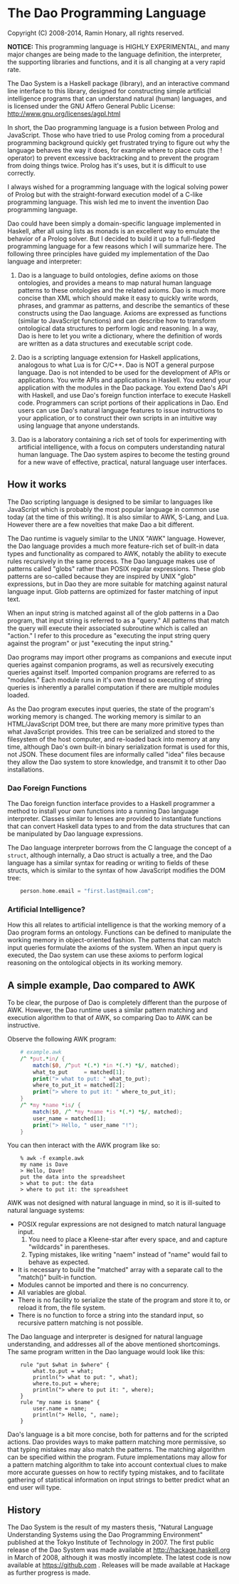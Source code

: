 # The Dao Programming Language
Copyright (C) 2008-2014, Ramin Honary, all rights reserved.

**NOTICE:** This programming language is HIGHLY EXPERIMENTAL, and many major
changes are being made to the language definition, the interpreter, the
supporting libraries and functions, and it is all changing at a very rapid
rate.

The Dao System is a Haskell package (library), and an interactive
command line interface to this library, designed for constructing simple
artificial intelligence programs that can understand natural (human)
languages, and is licensed under the GNU Affero General Public License:
	http://www.gnu.org/licenses/agpl.html

In short, the Dao programming language is a fusion between Prolog and
JavaScript. Those who have tried to use Prolog coming from a procedural
programming background quickly get frustrated trying to figure out why
the language behaves the way it does, for example where to place cuts
(the ! operator) to prevent excessive backtracking and to prevent the
program from doing things twice. Prolog has it's uses, but it is
difficult to use correctly.

I always wished for a programming language with the logical solving
power of Prolog but with the straight-forward execution model of a
C-like programming language. This wish led me to invent the invention
Dao programming language.

Dao could have been simply a domain-specific language implemented in
Haskell, after all using lists as monads is an excellent way to emulate
the behavior of a Prolog solver. But I decided to build it up to a
full-fledged programming language for a few reasons which I will
summarize here. The following three principles have guided my
implementation of the Dao language and interpreter:

1.	Dao is a language to build ontologies, define axioms on those
ontologies, and provides a means to map natural human language patterns
to these ontologies and the related axioms. Dao is much more concise
than XML which should make it easy to quickly write words, phrases, and
grammar as patterns, and describe the semantics of these constructs
using the Dao language. Axioms are expressed as functions (similar to
JavaScript functions) and can describe how to transform ontological data
structures to perform logic and reasoning. In a way, Dao is here to let
you write a dictionary, where the definition of words are written as a
data structures and executable script code.

2.	Dao is a scripting language extension for Haskell applications,
analogous to what Lua is for C/C++. Dao is NOT a general purpose
language. Dao is not intended to be used for the development of APIs or
applications. You write APIs and applications in Haskell. You extend
your application with the modules in the Dao package. You extend Dao's
API with Haskell, and use Dao's foreign function interface to execute
Haskell code. Programmers can script portions of their applications in
Dao. End users can use Dao's natural language features to issue
instructions to your application, or to construct their own scripts in
an intuitive way using language that anyone understands.

3.	Dao is a laboratory containing a rich set of tools for experimenting
with artificial intelligence, with a focus on computers understanding
natural human language. The Dao system aspires to become the testing
ground for a new wave of effective, practical, natural language user
interfaces.

## How it works
The Dao scripting language is designed to be similar to languages like
JavaScript which is probably the most popular language in common use
today (at the time of this writing). It is also similar to AWK, S-Lang,
and Lua. However there are a few novelties that make Dao a bit
different.

The Dao runtime is vaguely similar to the UNIX "AWK" language. However,
the Dao language provides a much more feature-rich set of built-in data
types and functionality as compared to AWK, notably the ability to
execute rules recursively in the same process. The Dao language makes
use of patterns called "globs" rather than POSIX regular expressions.
These glob patterns are so-called because they are inspired by UNIX
"glob" expressions, but in Dao they are more suitable for matching
against natural language input. Glob patterns are optimized for faster
matching of input text.

When an input string is matched against all of the glob patterns in a
Dao program, that input string is referred to as a "query." All patterns
that match the query will execute their associated subroutine which is
called an "action." I refer to this procedure as "executing the input
string query against the program" or just "executing the input string."

Dao programs may import other programs as companions and execute input
queries against companion programs, as well as recursively executing
queries against itself. Imported companion programs are referred to as
"modules." Each module runs in it's own thread so executing of string
queries is inherently a parallel computation if there are multiple
modules loaded.

As the Dao program executes input queries, the state of the program's
working memory is changed. The working memory is similar to an
HTML/JavaScript DOM tree, but there are many more primitive types than
what JavaScript provides. This tree can be serialized and stored to the
filesystem of the host computer, and re-loaded back into memory at any
time, although Dao's own built-in binary serialization format is used
for this, not JSON. These document files are informally called "idea"
files because they allow the Dao system to store knowledge, and
transmit it to other Dao installations.

### Dao Foreign Functions
The Dao foreign function interface provides to a Haskell programmer a
method to install your own functions into a running Dao language
interpreter. Classes similar to lenses are provided to instantiate
functions that can convert Haskell data types to and from the data
structures that can be manipulated by Dao language expressions.

The Dao language interpreter borrows from the C language the concept of a
`struct`, although internally, a Dao struct is actually a tree, and the Dao
language has a similar syntax for reading or writing to fields of these
structs, which is similar to the syntax of how JavaScript modifies the
DOM tree:
```c
	person.home.email = "first.last@mail.com";
```

### Artificial Intelligence?
How this all relates to artificial intelligence is that the working
memory of a Dao program forms an ontology. Functions can be defined to
manipulate the working memory in object-oriented fashion. The patterns
that can match input queries formulate the axioms of the system. When an
input query is executed, the Dao system can use these axioms to perform
logical reasoning on the ontological objects in its working memory.

## A simple example, Dao compared to AWK

To be clear, the purpose of Dao is completely different than the purpose
of AWK. However, the Dao runtime uses a similar pattern matching and
execution algorithm to that of AWK, so comparing Dao to AWK can be
instructive.

Observe the following AWK program:
```awk
	# example.awk
	/^ *put.*in/ {
		match($0, /^put *(.*) *in *(.*) *$/, matched);
		what_to_put     = matched[1];
		print("> what to put: " what_to_put);
		where_to_put_it = matched[2];
		print("> where to put it: " where_to_put_it);
	}
	/^ *my *name *is/ {
		match($0, /^ *my *name *is *(.*) *$/, matched);
		user_name = matched[1];
		print("> Hello, " user_name "!");
	}
```

You can then interact with the AWK program like so:
```console
	% awk -f example.awk
	my name is Dave
	> Hello, Dave!
	put the data into the spreadsheet
	> what to put: the data
	> where to put it: the spreadsheet
```

AWK was not designed with natural language in mind, so it is ill-suited
to natural language systems:
* POSIX regular expressions are not designed to match
natural language input.
    1.	You need to place a Kleene-star after every space, and and
	capture "wildcards" in parentheses.
    2.	Typing mistakes, like writing "naem" instead of "name" would
	fail to behave as expected.
* It is necessary to build the "matched" array with a separate call to
the "match()" built-in function.
* Modules cannot be imported and there is no concurrency.
* All variables are global.
* There is no facility to serialize the state of the program and store
it to, or reload it from, the file system.
* There is no function to force a string into the standard input, so
recursive pattern matching is not possible.

The Dao language and interpreter is designed for natural language
understanding, and addresses all of the above mentioned shortcomings.
The same program written in the Dao language would look like this:
```
	rule "put $what in $where" {
		what.to.put = what;
		println("> what to put: ", what);
		where.to.put = where;
		println("> where to put it: ", where);
	}
	rule "my name is $name" {
		user.name = name;
		println("> Hello, ", name);
	}
```

Dao's language is a bit more concise, both for patterns and for the
scripted actions. Dao provides ways to make pattern matching more
permissive, so that typing mistakes may also match the patterns. The
matching algorithm can be specified within the program. Future
implementations may allow for a pattern matching algorithm to take into
account contextual clues to make more accurate guesses on how to rectify
typing mistakes, and to facilitate gathering of statistical information
on input strings to better predict what an end user will type.

## History
The Dao System is the result of my masters thesis, "Natural Language
Understanding Systems using the Dao Programming Environment" published
at the Tokyo Institute of Technology in 2007. The first public release
of the Dao System was made available at <http://hackage.haskell.org> in
March of 2008, although it was mostly incomplete. The latest code is now
available at <https://github.com> . Releases will be made available at
Hackage as further progress is made.

